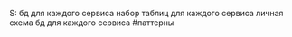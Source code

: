 S:
бд для каждого сервиса
набор таблиц для каждого сервиса
личная схема бд для каждого сервиса
#паттерны